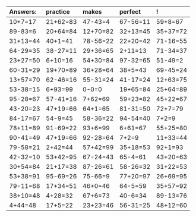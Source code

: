 | Answers: | practice | makes | perfect | ! |
| :--- | :--- | :--- | :--- | :--- |
| 10+7=17 | 21+62=83 | 47-43=4 | 67-56=11 | 59+8=67 | 
| 89-83=6 | 20+64=84 | 12+70=82 | 32+13=45 | 35+37=72 | 
| 31+13=44 | 40+1=41 | 78-56=22 | 22+20=42 | 71-16=55 | 
| 64-29=35 | 38-27=11 | 29+36=65 | 2+11=13 | 71-34=37 | 
| 23+27=50 | 6+10=16 | 54+30=84 | 97-32=65 | 51-49=2 | 
| 60-31=29 | 19+70=89 | 36+28=64 | 38+5=43 | 69-45=24 | 
| 13+57=70 | 62-46=16 | 55-31=24 | 41-17=24 | 12+63=75 | 
| 53-38=15 | 6+93=99 | 0-0=0 | 19+65=84 | 25+64=89 | 
| 95-28=67 | 57-41=16 | 7+62=69 | 59+23=82 | 45+22=67 | 
| 43-20=23 | 47+19=66 | 64+1=65 | 81-31=50 | 72+7=79 | 
| 84-17=67 | 54-9=45 | 58-36=22 | 94-54=40 | 7+2=9 | 
| 78+11=89 | 91-69=22 | 93+6=99 | 6+61=67 | 55+25=80 | 
| 90-41=49 | 47+19=66 | 92-28=64 | 7+2=9 | 11+33=44 | 
| 79-58=21 | 2+42=44 | 57+42=99 | 35+18=53 | 92+1=93 | 
| 42-32=10 | 53+42=95 | 67-24=43 | 65-4=61 | 43+20=63 | 
| 30+54=84 | 21+17=38 | 87-26=61 | 58-26=32 | 31+22=53 | 
| 53+38=91 | 95-69=26 | 75-66=9 | 77+20=97 | 26+69=95 | 
| 79-11=68 | 17+34=51 | 46+0=46 | 64-5=59 | 35+57=92 | 
| 38+10=48 | 4+28=32 | 67+6=73 | 40-6=34 | 89-13=76 | 
| 4+44=48 | 17+5=22 | 23+23=46 | 56-31=25 | 48+12=60 | 
